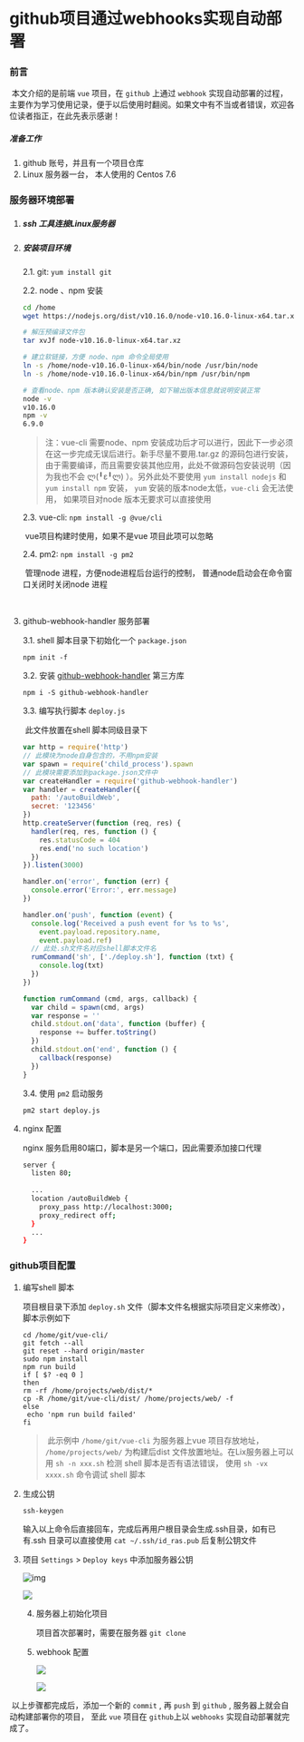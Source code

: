 #       github项目通过webhooks实现自动部署

### 前言

​	本文介绍的是前端 `vue` 项目，在 `github` 上通过 `webhook` 实现自动部署的过程，主要作为学习使用记录，便于以后使用时翻阅。如果文中有不当或者错误，欢迎各位读者指正，在此先表示感谢！



##### 准备工作

1. github 账号，并且有一个项目仓库
2. Linux 服务器一台， 本人使用的 Centos 7.6



### 服务器环境部署

1. #####  ssh 工具连接Linux服务器

2. ##### 安装项目环境

    2.1.    git:   `yum install git` 

    2.2.   node 、npm 安装

   ```bash
   cd /home
   wget https://nodejs.org/dist/v10.16.0/node-v10.16.0-linux-x64.tar.xz
   
   # 解压预编译文件包
   tar xvJf node-v10.16.0-linux-x64.tar.xz
   
   # 建立软链接，方便 node、npm 命令全局使用
   ln -s /home/node-v10.16.0-linux-x64/bin/node /usr/bin/node
   ln -s /home/node-v10.16.0-linux-x64/bin/npm /usr/bin/npm
   
   # 查看node、npm 版本确认安装是否正确, 如下输出版本信息就说明安装正常
   node -v
   v10.16.0
   npm -v
   6.9.0
   ```

   

   >  	注：vue-cli 需要node、npm 安装成功后才可以进行，因此下一步必须在这一步完成无误后进行。新手尽量不要用.tar.gz 的源码包进行安装，由于需要编译，而且需要安装其他应用，此处不做源码包安装说明（因为我也不会 ლ(╹ε╹ლ) ）。另外此处不要使用 `yum install nodejs` 和 `yum install npm`  安装， `yum` 安装的版本node太低，`vue-cli` 会无法使用， 如果项目对node 版本无要求可以直接使用

   

   2.3.   vue-cli:  `npm install -g @vue/cli`

   ​	vue项目构建时使用，如果不是vue 项目此项可以忽略

   2.4.  pm2:   `npm install -g pm2`

   ​	管理node 进程，方便node进程后台运行的控制， 普通node启动会在命令窗口关闭时关闭node 进程

​	

3. github-webhook-handler 服务部署

   3.1.  shell 脚本目录下初始化一个  `package.json`

   ```shell
   npm init -f
   ```

   3.2. 安装 [github-webhook-handler]( https://github.com/rvagg/github-webhook-handler) 第三方库

   ```shell
   npm i -S github-webhook-handler
   ```

   3.3. 编写执行脚本 `deploy.js`

   ​	此文件放置在shell 脚本同级目录下

   ```js
   var http = require('http')
   // 此模块为node自身包含的，不用npm安装
   var spawn = require('child_process').spawn
   // 此模块需要添加到package.json文件中
   var createHandler = require('github-webhook-handler')
   var handler = createHandler({
     path: '/autoBuildWeb',
     secret: '123456'
   })
   http.createServer(function (req, res) {
     handler(req, res, function () {
       res.statusCode = 404
       res.end('no such location')
     })
   }).listen(3000)
   
   handler.on('error', function (err) {
     console.error('Error:', err.message)
   })
   
   handler.on('push', function (event) {
     console.log('Received a push event for %s to %s',
       event.payload.repository.name,
       event.payload.ref)
     // 此处.sh文件名对应shell脚本文件名
     rumCommand('sh', ['./deploy.sh'], function (txt) { 
       console.log(txt)
     })
   })
   
   function rumCommand (cmd, args, callback) {
     var child = spawn(cmd, args)
     var response = ''
     child.stdout.on('data', function (buffer) {
       response += buffer.toString()
     })
     child.stdout.on('end', function () {
       callback(response)
     })
   }
   ```

   3.4. 使用 `pm2` 启动服务

   ```
   pm2 start deploy.js
   ```

   

4. nginx 配置

   nginx 服务启用80端口，脚本是另一个端口，因此需要添加接口代理

   ```sh
   server {
     listen 80;
     
     ...
     location /autoBuildWeb {
       proxy_pass http://localhost:3000;
       proxy_redirect off;
     }
     ...
   }
   ```



### github项目配置

1. 编写shell 脚本

   项目根目录下添加  `deploy.sh` 文件（脚本文件名根据实际项目定义来修改）， 脚本示例如下

   ```shell
   cd /home/git/vue-cli/
   git fetch --all
   git reset --hard origin/master
   sudo npm install
   npm run build
   if [ $? -eq 0 ]
   then
   rm -rf /home/projects/web/dist/*
   cp -R /home/git/vue-cli/dist/ /home/projects/web/ -f
   else
    echo 'npm run build failed'
   fi
   ```

   

   > ​	此示例中  `/home/git/vue-cli` 为服务器上vue 项目存放地址， `/home/projects/web/` 为构建后dist 文件放置地址。在Lix服务器上可以用 `sh -n xxx.sh` 检测 shell 脚本是否有语法错误， 使用 `sh -vx xxxx.sh`  命令调试 shell 脚本

   

2. 生成公钥

   ```
   ssh-keygen
   ```

   输入以上命令后直接回车，完成后再用户根目录会生成.ssh目录，如有已有.ssh 目录可以直接使用 `cat ~/.ssh/id_ras.pub`  后复制公钥文件

   

3. 项目 `Settings` > `Deploy keys`  中添加服务器公钥

   ![img](./images/deploy-key.png)

   ![](./images/deploy-key-2.png)

   4. 服务器上初始化项目

      项目首次部署时，需要在服务器 `git clone`  

   5. webhook 配置

      ![](./images/web-hooks.png)

      ![](./images/web-hooks-2.png)



​	以上步骤都完成后，添加一个新的 `commit` , 再 `push` 到  `github` , 服务器上就会自动构建部署你的项目， 至此 `vue` 项目在 `github`上以 `webhooks` 实现自动部署就完成了。